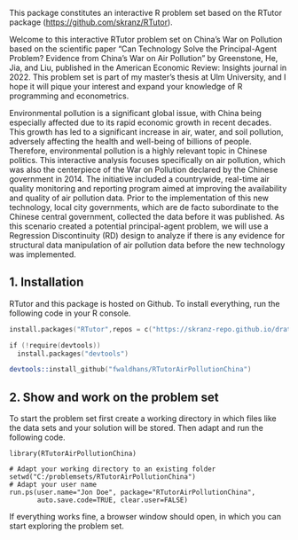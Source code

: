 This package constitutes an interactive R problem set based on the RTutor package (https://github.com/skranz/RTutor). 

Welcome to this interactive RTutor problem set on China’s War on Pollution based on the scientific paper “Can Technology Solve the Principal-Agent Problem? Evidence from China’s War on Air Pollution” by Greenstone, He, Jia, and Liu, published in the American Economic Review: Insights journal in 2022. This problem set is part of my master’s thesis at Ulm University, and I hope it will pique your interest and expand your knowledge of R programming and econometrics.

Environmental pollution is a significant global issue, with China being especially affected due to its rapid economic growth in recent decades. This growth has led to a significant increase in air, water, and soil pollution, adversely affecting the health and well-being of billions of people. Therefore, environmental pollution is a highly relevant topic in Chinese politics. This interactive analysis focuses specifically on air pollution, which was also the centerpiece of the War on Pollution declared by the Chinese government in 2014. The initiative included a countrywide, real-time air quality monitoring and reporting program aimed at improving the availability and quality of air pollution data. Prior to the implementation of this new technology, local city governments, which are de facto subordinate to the Chinese central government, collected the data before it was published. As this scenario created a potential principal-agent problem, we will use a Regression Discontinuity (RD) design to analyze if there  is any evidence for structural data manipulation of air pollution data before the new technology was implemented.

## 1. Installation

RTutor and this package is hosted on Github. To install everything, run the following code in your R console.
```s
install.packages("RTutor",repos = c("https://skranz-repo.github.io/drat/",getOption("repos")))

if (!require(devtools))
  install.packages("devtools")

devtools::install_github("fwaldhans/RTutorAirPollutionChina")
```

## 2. Show and work on the problem set
To start the problem set first create a working directory in which files like the data sets and your solution will be stored. Then adapt and run the following code.
```
library(RTutorAirPollutionChina)

# Adapt your working directory to an existing folder
setwd("C:/problemsets/RTutorAirPollutionChina")
# Adapt your user name
run.ps(user.name="Jon Doe", package="RTutorAirPollutionChina",
       auto.save.code=TRUE, clear.user=FALSE)
```
If everything works fine, a browser window should open, in which you can start exploring the problem set.
